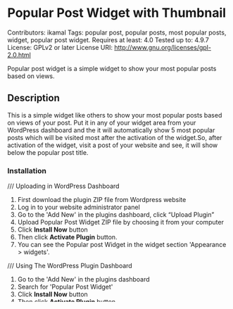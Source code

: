  # Popular Post Widget with Thumbnail

Contributors: ikamal
Tags: popular post, popular posts, most popular posts, widget, popular post widget.
Requires at least: 4.0
Tested up to: 4.9.7
License: GPLv2 or later
License URI: http://www.gnu.org/licenses/gpl-2.0.html

Popular post widget is a simple widget to show your most popular posts based on views.

## Description

This is a simple widget like others to show your most popular posts based on views of your post. Put it in any of your widget area from your WordPress dashboard and the it will automatically show 5 most popular posts which will be visited most after the activation of the widget.So, after activation of the widget, visit a post of your website and see, it will show below the popular post title.

### Installation

/// Uploading in WordPress Dashboard

1. First download the plugin ZIP file from Wordpress website
2. Log in to your website administrator panel
3. Go to the 'Add New' in the plugins dashboard, click “Upload Plugin”
4. Upload Popular Post Widget ZIP file by choosing it from your computer
5. Click **Install Now** button
6. Then click **Activate Plugin** button.
7. You can see the Popular post Widget in the widget section 'Appearance > widgets'.

/// Using The WordPress Plugin Dashboard

1. Go to the 'Add New' in the plugins dashboard
2. Search for 'Popular Post Widget'
3. Click **Install Now** button
4. Then click **Activate Plugin** button
5. You can see the Popular Post Widget in the widget section 'Appearance > widgets'.

/// Using FTP

1. Download the ZIP file from Wordpress website
2. Extract the **popular post widget** directory to your computer
3. Upload the **popular post widget** directory to the **/wp-content/plugins/** directory
4. Activate the plugin in the Plugin dashboard
5. You can see the Popular Post Widget in the widget section 'Appearance > widgets'.

Now put it into any widget area and set the widget are title then save. Now visit a post in your website, then it will show below the widget title you saved from the dashboard. Thus 5 most popular posts will show after visiting them.

== Frequently Asked Questions ==

= How to get the most recent version of the plugin? =

You will find update notification in your wordpress admin panel.

= How to use this plugin? =

See the description and also you can see the description over the Frequently Asked Questions.

## Screenshots
1. Initial front-end view of popular posts.


## Changelog ==

= 1.0 =
* Initial Release.
